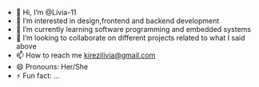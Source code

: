 - 👋 Hi, I’m @Livia-11
- 👀 I’m interested in design,frontend and backend development
- 🌱 I’m currently learning software programming and embedded systems
- 💞️ I’m looking to collaborate on different projects related to what I said above
- 📫 How to reach me kirezilivia@gmail.com
- 😄 Pronouns: Her/She
- ⚡ Fun fact: ...

<!---
Livia-11/Livia-11 is a ✨ special ✨ repository because its `README.md` (this file) appears on your GitHub profile.
You can click the Preview link to take a look at your changes.
--->
